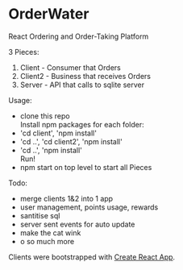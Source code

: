 # OrderWater
React Ordering and Order-Taking Platform

3 Pieces:

1. Client - Consumer that Orders
2. Client2 - Business that receives Orders
3. Server - API that calls to sqlite server

Usage:
- clone this repo  
Install npm packages for each folder:  
- 'cd client', 'npm install'
- 'cd ..', 'cd client2', 'npm install'
- 'cd ..', 'npm install'  
Run!  
- npm start on top level to start all Pieces

Todo:
- merge clients 1&2 into 1 app
- user management, points usage, rewards
- santitise sql
- server sent events for auto update
- make the cat wink
- o so much more



Clients were bootstrapped with [Create React App](https://github.com/facebookincubator/create-react-app).

